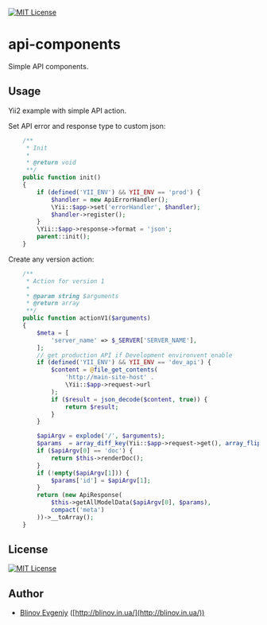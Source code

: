 [![MIT License][license-image]][license-url]

# api-components
Simple API components.

## Usage

Yii2 example with simple API action.

Set API error and response type to custom json:

```php
    /**
     * Init
     *
     * @return void
     **/
    public function init()
    {
        if (defined('YII_ENV') && YII_ENV == 'prod') { 
            $handler = new ApiErrorHandler();
            \Yii::$app->set('errorHandler', $handler);
            $handler->register();
        }
        \Yii::$app->response->format = 'json';
        parent::init();
    }
```
Create any version action:

```php
    /**
     * Action for version 1
     *
     * @param string $arguments
     * @return array
     **/
    public function actionV1($arguments)
    {
        $meta = [
            'server_name' => $_SERVER['SERVER_NAME'],
        ];
        // get production API if Development environvent enable
        if (defined('YII_ENV') && YII_ENV == 'dev_api') { 
            $content = @file_get_contents(
                'http://main-site-host' . 
                \Yii::$app->request->url
            );
            if ($result = json_decode($content, true)) {
                return $result;
            }
        }

        $apiArgv = explode('/', $arguments);
        $params  = array_diff_key(Yii::$app->request->get(), array_flip(array('arguments')));
        if ($apiArgv[0] == 'doc') {
            return $this->renderDoc();
        }
        if (!empty($apiArgv[1])) {
            $params['id'] = $apiArgv[1];
        }
        return (new ApiResponse(
            $this->getAllModelData($apiArgv[0], $params),
            compact('meta')
        ))->__toArray();
    }
```
## License

[![MIT License][license-image]][license-url]

## Author

- [Blinov Evgeniy](mailto:evgeniy_blinov@mail.ru) ([http://blinov.in.ua/](http://blinov.in.ua/))

[license-image]: http://img.shields.io/badge/license-MIT-blue.svg?style=flat
[license-url]: LICENSE



